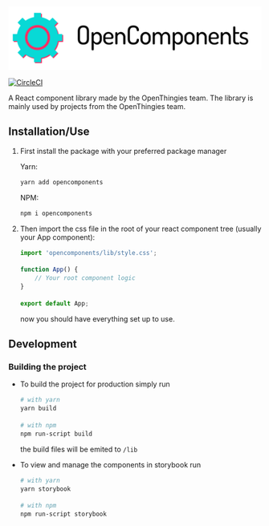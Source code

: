 <!--
logo
-->
[![Open Components](https://raw.githubusercontent.com/OpenThingies/Assets/mistress/img/OpenComponents/opencomponentsfull.png)](https://github.com/OpenThingies/Components)

<!-- 
badges
-->
[![CircleCI](https://dl.circleci.com/status-badge/img/gh/OpenThingies/Components/tree/mistress.svg?style=svg)](https://dl.circleci.com/status-badge/redirect/gh/OpenThingies/Components/tree/mistress)

<!--
description
-->
A React component library made by the OpenThingies team.
The library is mainly used by projects from the OpenThingies team.


<!--
instructions
-->
## Installation/Use

1. First install the package with your preferred package manager

    Yarn:
    ```bash
    yarn add opencomponents
    ```
    NPM:
    ```bash
    npm i opencomponents
    ```

2. Then import the css file in the root of your react component tree (usually your App component):

    ```jsx
    import 'opencomponents/lib/style.css';

    function App() {
        // Your root component logic
    }

    export default App;
    ```

    now you should have everything set up to use.

## Development

### Building the project

- To build the project for production simply run
    ```bash
    # with yarn
    yarn build

    # with npm
    npm run-script build
    ```
    the build files will be emited to `/lib`

- To view and manage the components in storybook run
    ```bash
    # with yarn
    yarn storybook

    # with npm
    npm run-script storybook
    ```
